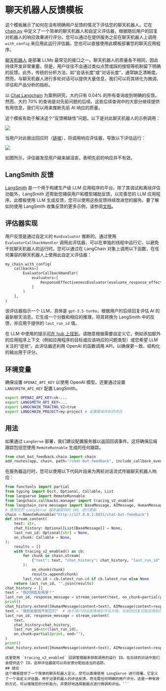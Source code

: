 # 聊天机器人反馈模板

这个模板展示了如何在没有明确用户反馈的情况下评估您的聊天机器人。它在 [chain.py](https://github.com/langchain-ai/langchain/blob/master/templates/chat-bot-feedback/chat_bot_feedback/chain.py) 中定义了一个简单的聊天机器人和自定义评估器，根据随后用户的回复对机器人的响应效果进行评分。您可以通过在提供服务之前在聊天机器人上调用 `with_config` 来应用此运行评估器。您也可以直接使用此模板部署您的聊天应用程序。

[聊天机器人](https://python.langchain.com/docs/use_cases/chatbots) 是部署 LLMs 最常见的接口之一。聊天机器人的质量各不相同，因此持续开发非常重要。但是，用户往往不会通过类似点赞或踩的按钮等机制留下明确的反馈。此外，传统的分析方法，如“会话长度”或“对话长度”，通常缺乏清晰度。然而，与聊天机器人进行多轮对话可以提供大量信息，我们可以将其转化为微调、评估和产品分析的指标。

以 [Chat Langchain](https://chat.langchain.com/) 为案例研究，大约只有 0.04% 的所有查询收到明确的反馈。然而，大约 70% 的查询是对先前问题的后续。这些后续查询中的大部分继续提供有用信息，我们可以用来推断先前 AI 响应的质量。

这个模板有助于解决这个“反馈稀缺性”问题。以下是对此聊天机器人的示例调用：

![](https://smith.langchain.com/public/3378daea-133c-4fe8-b4da-0a3044c5dbe8/r?runtab=1)

当用户对此做出回应时（[链接](https://smith.langchain.com/public/a7e2df54-4194-455d-9978-cecd8be0df1e/r)），将调用响应评估器，导致以下评估运行：

![](https://smith.langchain.com/public/534184ee-db8f-4831-a386-3f578145114c/r)

如图所示，评估器发现用户越来越沮丧，表明先前的响应并不有效。

## LangSmith 反馈

[LangSmith](https://smith.langchain.com/) 是一个用于构建生产级 LLM 应用程序的平台。除了其调试和离线评估功能外，LangSmith 还帮助您捕获用户和模型辅助反馈，以完善您的 LLM 应用程序。此模板使用 LLM 生成反馈，您可以使用这些反馈持续改进您的服务。要了解如何使用 LangSmith 收集反馈的更多示例，请参阅[文档](https://docs.smith.langchain.com/cookbook/feedback-examples)。

## 评估器实现

用户反馈是通过自定义的 `RunEvaluator` 推断的。通过使用 `EvaluatorCallbackHandler` 调用此评估器，可以在单独的线程中运行它，以避免干扰聊天机器人的运行时。您可以通过在 LangChain 对象上调用以下函数，在任何兼容的聊天机器人上使用此自定义评估器：

```python
my_chain.with_config(
    callbacks=[
        EvaluatorCallbackHandler(
            evaluators=[
                ResponseEffectivenessEvaluator(evaluate_response_effectiveness)
            ]
        )
    ],
)
```

该评估器指示一个 LLM，具体是 `gpt-3.5-turbo`，根据用户的后续回复评估 AI 的最新聊天消息。它生成一个分数和相应的推理，将其转换为 LangSmith 中的反馈，并应用于提供的 `last_run_id` 值。

在 LLM 中使用的提示[可在 hub 上找到](https://smith.langchain.com/hub/wfh/response-effectiveness)。请随意根据需要自定义它，例如添加额外的应用程序上下文（例如应用程序的目标或应该响应的问题类型）或您希望 LLM 关注的“症状”。此评估器还利用 OpenAI 的函数调用 API，以确保更一致、结构化的输出用于评分。

## 环境变量

确保设置 `OPENAI_API_KEY` 以使用 OpenAI 模型。还要通过设置 `LANGSMITH_API_KEY` 配置 LangSmith。

```bash
export OPENAI_API_KEY=sk-...
export LANGSMITH_API_KEY=...
export LANGCHAIN_TRACING_V2=true
export LANGCHAIN_PROJECT=my-project # 设置要保存到的项目
```

## 用法

如果通过 `LangServe` 部署，我们建议配置服务器以返回回调事件。这将确保后端跟踪包括您使用 `RemoteRunnable` 生成的任何跟踪。

```python
from chat_bot_feedback.chain import chain
add_routes(app, chain, path="/chat-bot-feedback", include_callback_events=True)
```

在服务器运行时，您可以使用以下代码片段来为两轮对话流式传输聊天机器人响应：

```python
from functools import partial
from typing import Dict, Optional, Callable, List
from langserve import RemoteRunnable
from langchain.callbacks.manager import tracing_v2_enabled
from langchain_core.messages import BaseMessage, AIMessage, HumanMessage
# 使用您的 LangServe 服务器提供的 URL 进行更新
chain = RemoteRunnable("http://127.0.0.1:8031/chat-bot-feedback")
def stream_content(
    text: str,
    chat_history: Optional[List[BaseMessage]] = None,
    last_run_id: Optional[str] = None,
    on_chunk: Callable = None,
):
    results = []
    with tracing_v2_enabled() as cb:
        for chunk in chain.stream(
            {"text": text, "chat_history": chat_history, "last_run_id": last_run_id},
        ):
            on_chunk(chunk)
            results.append(chunk)
        last_run_id = cb.latest_run.id if cb.latest_run else None
    return last_run_id, "".join(results)
chat_history = []
text = "我的钥匙在哪里？"
last_run_id, response_message = stream_content(text, on_chunk=partial(print, end=""))
print()
chat_history.extend([HumanMessage(content=text), AIMessage(content=response_message)])
text = "我到处都找不到它们"  # 由于用户的沮丧情绪似乎在升级，先前的回复可能会得到较低的分数。
last_run_id, response_message = stream_content(
    text,
    chat_history=chat_history,
    last_run_id=str(last_run_id),
    on_chunk=partial(print, end=""),
)
print()
chat_history.extend([HumanMessage(content=text), AIMessage(content=response_message)])
```

```
这里使用 `tracing_v2_enabled` 回调管理器来获取调用的运行 ID，在后续的对话中我们会提供这个 ID，这样评估器就可以将反馈分配给适当的追踪。
## 结论
这个模板提供了一个简单的聊天机器人定义，您可以直接使用 LangServe 进行部署。它定义了一个自定义评估器，用于记录机器人的评估反馈，而无需任何明确的用户评分。这是一种有效的方式，可以增强您的分析能力，并更好地选择数据点进行微调和评估。```